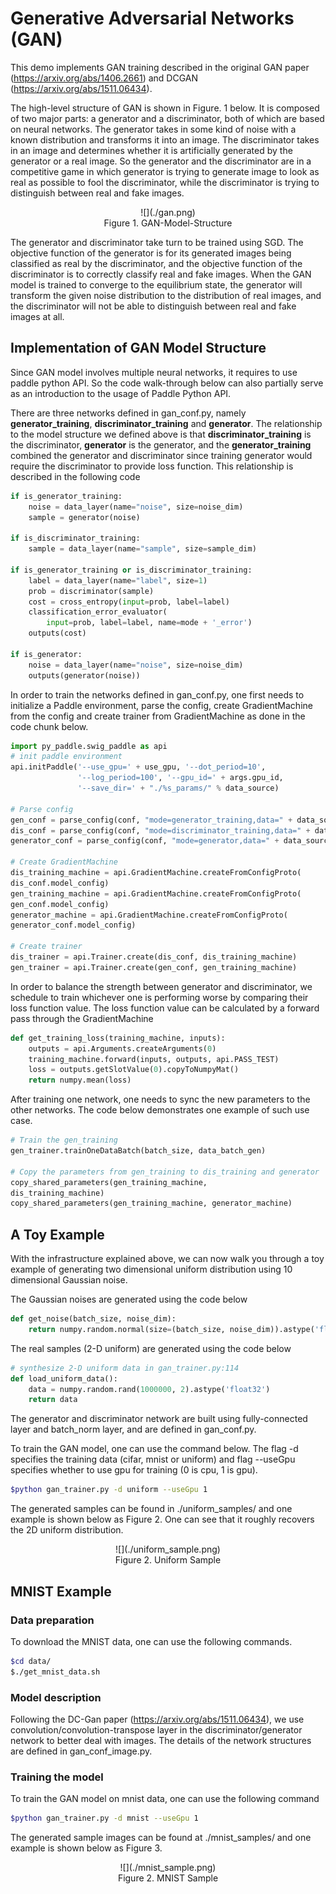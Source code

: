 # Generative Adversarial Networks (GAN) 

This demo implements GAN training described in the original GAN paper (https://arxiv.org/abs/1406.2661) and DCGAN (https://arxiv.org/abs/1511.06434).

The high-level structure of GAN is shown in Figure. 1 below. It is composed of two major parts: a generator and a discriminator, both of which are based on neural networks. The generator takes in some kind of noise with a known distribution and transforms it into an image. The discriminator takes in an image and determines whether it is artificially generated by the generator or a real image. So the generator and the discriminator are in a competitive game in which generator is trying to generate image to look as real as possible to fool the discriminator, while the discriminator is trying to distinguish between real and fake images. 

<center>![](./gan.png)</center>
<center>Figure 1. GAN-Model-Structure</center>

The generator and discriminator take turn to be trained using SGD. The objective function of the generator is for its generated images being classified as real by the discriminator, and the objective function of the discriminator is to correctly classify real and fake images. When the GAN model is trained to converge to the equilibrium state, the generator will transform the given noise distribution to the distribution of real images, and the discriminator will not be able to distinguish between real and fake images at all. 

## Implementation of GAN Model Structure
Since GAN model involves multiple neural networks, it requires to use paddle python API. So the code walk-through below can also partially serve as an introduction to the usage of Paddle Python API.

There are three networks defined in gan_conf.py, namely **generator_training**, **discriminator_training** and **generator**. The relationship to the model structure we defined above is that **discriminator_training** is the discriminator, **generator** is the generator, and the **generator_training** combined the generator and discriminator since training generator would require the discriminator to provide loss function. This relationship is described in the following code
```python
if is_generator_training:
    noise = data_layer(name="noise", size=noise_dim)
    sample = generator(noise)

if is_discriminator_training:
    sample = data_layer(name="sample", size=sample_dim)

if is_generator_training or is_discriminator_training:
    label = data_layer(name="label", size=1)
    prob = discriminator(sample)
    cost = cross_entropy(input=prob, label=label)
    classification_error_evaluator(
        input=prob, label=label, name=mode + '_error')
    outputs(cost)

if is_generator:
    noise = data_layer(name="noise", size=noise_dim)
    outputs(generator(noise))
```

In order to train the networks defined in gan_conf.py, one first needs to initialize a Paddle environment, parse the config, create GradientMachine from the config and create trainer from GradientMachine as done in the code chunk below.
```python
import py_paddle.swig_paddle as api
# init paddle environment
api.initPaddle('--use_gpu=' + use_gpu, '--dot_period=10',
               '--log_period=100', '--gpu_id=' + args.gpu_id,
               '--save_dir=' + "./%s_params/" % data_source)

# Parse config
gen_conf = parse_config(conf, "mode=generator_training,data=" + data_source)
dis_conf = parse_config(conf, "mode=discriminator_training,data=" + data_source)
generator_conf = parse_config(conf, "mode=generator,data=" + data_source)

# Create GradientMachine
dis_training_machine = api.GradientMachine.createFromConfigProto(
dis_conf.model_config)
gen_training_machine = api.GradientMachine.createFromConfigProto(
gen_conf.model_config)
generator_machine = api.GradientMachine.createFromConfigProto(
generator_conf.model_config)

# Create trainer
dis_trainer = api.Trainer.create(dis_conf, dis_training_machine)
gen_trainer = api.Trainer.create(gen_conf, gen_training_machine)
```

In order to balance the strength between generator and discriminator, we schedule to train whichever one is performing worse by comparing their loss function value. The loss function value can be calculated by a forward pass through the GradientMachine
```python
def get_training_loss(training_machine, inputs):
    outputs = api.Arguments.createArguments(0)
    training_machine.forward(inputs, outputs, api.PASS_TEST)
    loss = outputs.getSlotValue(0).copyToNumpyMat()
    return numpy.mean(loss)
```

After training one network, one needs to sync the new parameters to the other networks. The code below demonstrates one example of such use case.
```python
# Train the gen_training
gen_trainer.trainOneDataBatch(batch_size, data_batch_gen)

# Copy the parameters from gen_training to dis_training and generator
copy_shared_parameters(gen_training_machine,
dis_training_machine)
copy_shared_parameters(gen_training_machine, generator_machine)
```


## A Toy Example 
With the infrastructure explained above, we can now walk you through a toy example of generating two dimensional uniform distribution using 10 dimensional Gaussian noise. 

The Gaussian noises are generated using the code below
```python
def get_noise(batch_size, noise_dim):
    return numpy.random.normal(size=(batch_size, noise_dim)).astype('float32')
```

The real samples (2-D uniform) are generated using the code below
```python
# synthesize 2-D uniform data in gan_trainer.py:114
def load_uniform_data():
    data = numpy.random.rand(1000000, 2).astype('float32')
    return data
```

The generator and discriminator network are built using fully-connected layer and batch_norm layer, and are defined in gan_conf.py. 

To train the GAN model, one can use the command below. The flag -d specifies the training data (cifar, mnist or uniform) and flag --useGpu specifies whether to use gpu for training (0 is cpu, 1 is gpu).  
```bash
$python gan_trainer.py -d uniform --useGpu 1
```
The generated samples can be found in ./uniform_samples/ and one example is shown below as Figure 2. One can see that it roughly recovers the 2D uniform distribution. 

<center>![](./uniform_sample.png)</center>
<center>Figure 2. Uniform Sample</center>

## MNIST Example
### Data preparation
To download the MNIST data, one can use the following commands.
```bash
$cd data/
$./get_mnist_data.sh
```

### Model description
Following the DC-Gan paper (https://arxiv.org/abs/1511.06434), we use convolution/convolution-transpose layer in the discriminator/generator network to better deal with images. The details of the network structures are defined in gan_conf_image.py. 

### Training the model
To train the GAN model on mnist data, one can use the following command
```bash
$python gan_trainer.py -d mnist --useGpu 1
```
The generated sample images can be found at ./mnist_samples/ and one example is shown below as Figure 3. 
<center>![](./mnist_sample.png)</center>
<center>Figure 2. MNIST Sample</center>
